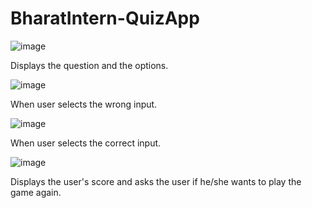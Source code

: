 # BharatIntern-QuizApp
![image](https://github.com/MeghanaKuruvadi/BharatIntern-QuizApp/assets/120444030/c8738ad4-5aca-4816-90b6-b78f16ba55de)

Displays the question and the options.

![image](https://github.com/MeghanaKuruvadi/BharatIntern-QuizApp/assets/120444030/4de8f3f6-88af-4d92-a164-5670067db517)

When user selects the wrong input.

![image](https://github.com/MeghanaKuruvadi/BharatIntern-QuizApp/assets/120444030/76d1585a-eee7-4a80-8207-98ce9b2b2cea)

When user selects the correct input.

![image](https://github.com/MeghanaKuruvadi/BharatIntern-QuizApp/assets/120444030/c017aa41-ce2c-4f22-b164-0279dc61a4ca)

Displays the user's score and asks the user if he/she wants to play the game again.
